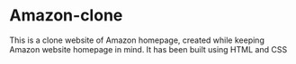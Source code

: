 # Amazon-clone
This is a clone website of Amazon homepage, created while keeping Amazon website homepage in mind. It has been built using HTML and CSS 
